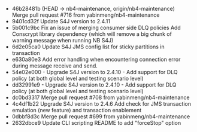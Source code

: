 - 46b28481b (HEAD -> nb4-maintenance, origin/nb4-maintenance) Merge pull request #716 from yabinmeng/nb4-maintenance
- 9401cd32f Update S4J version to 2.4.11
- 5b001c9bc Fix an issue of merging consumer side DLQ policies Add Conscrypt library dependency (which will remove a big chunk of warning message when running NB S4J)
- 6d2e05ca0 Update S4J JMS config list for sticky partitions in transaction
- e630a80e3 Add error handling when encountering connection error during message receive and send.
- 54e02e000 - Upgrade S4J version to 2.4.10 - Add support for DLQ policy (at both global level and testing scenario level)
- dd32991e9 - Upgrade S4J version to 2.4.10 - Add support for DLQ policy (at both global level and testing scenario level)
- dc0bd3317 Merge pull request #708 from yabinmeng/nb4-maintenance
- 4c4df1b22 Upgrade S4J version to 2.4.6 Add check for JMS transaction emulation (new feature) and transaction enablement
- 0dbbf8d3c Merge pull request #699 from yabinmeng/nb4-maintenance
- 2632dbce9 Update CLI scripting README to add "forceStop" option
